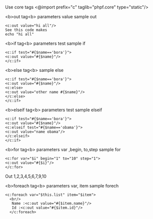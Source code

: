 Use core tags \<@import prefix="c" taglib="phpf.core" type="static"/\>

\<b\>out tag\<b\> parameters value sample out

    <c:out value="hi all"/>
    See this code makes
    echo "hi all"

\<b\>if tag\<b\> parameters test sample if

    <c:if test="#{$name=='bora'}">
    <c:out value="#{$name}"/>
    </c:if>

\<b\>else tag\<b\> sample else

    <c:if test="#{$name=='bora'}">
    <c:out value="#{$name}"/>
    <c:else>
    <c:out value="other name #{$name}"/>
    </c:else>
    </c:if>

\<b\>elseif tag\<b\> parameters test sample elseif

    <c:if test="#{$name=='bora'}">
    <c:out value="#{$name}"/>
    <c:elseif test="#{$name=='obama'}">
    <c:out value="name obama"/>
    </c:elseif>
    </c:if>

\<b\>for tag\<b\> parameters var ,begin, to,step sample for

    <c:for var="$i" begin="1" to="10" step="1">
    <c:out value="#{$i}"/>
    </c:for>

Out 1,2,3,4,5,6,7,9,10

\<b\>foreach tag\<b\> parameters var, item sample forech

    <c:foreach var="$this.list" item="$item">
      <br/>
       Name :<c:out value="#{$item.name}"/>
       Id :<c:out value="#{$item.id}"/>
      </c:foreach>

